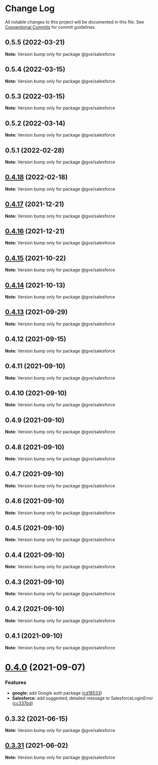 # Change Log

All notable changes to this project will be documented in this file.
See [Conventional Commits](https://conventionalcommits.org) for commit guidelines.

## 0.5.5 (2022-03-21)

**Note:** Version bump only for package @gve/salesforce





## 0.5.4 (2022-03-15)

**Note:** Version bump only for package @gve/salesforce





## 0.5.3 (2022-03-15)

**Note:** Version bump only for package @gve/salesforce





## 0.5.2 (2022-03-14)

**Note:** Version bump only for package @gve/salesforce





## 0.5.1 (2022-02-28)

**Note:** Version bump only for package @gve/salesforce





## [0.4.18](https://github.com/CiscoDevNet/essentials/compare/@gve/salesforce@0.4.17...@gve/salesforce@0.4.18) (2022-02-18)

**Note:** Version bump only for package @gve/salesforce





## [0.4.17](https://github.com/CiscoDevNet/essentials/compare/@gve/salesforce@0.4.16...@gve/salesforce@0.4.17) (2021-12-21)

**Note:** Version bump only for package @gve/salesforce





## [0.4.16](https://github.com/CiscoDevNet/essentials/compare/@gve/salesforce@0.4.14...@gve/salesforce@0.4.16) (2021-12-21)

**Note:** Version bump only for package @gve/salesforce





## [0.4.15](https://github.com/mattnorris/essentials/compare/@gve/salesforce@0.4.14...@gve/salesforce@0.4.15) (2021-10-22)

**Note:** Version bump only for package @gve/salesforce





## [0.4.14](https://github.com/mattnorris/essentials/compare/@gve/salesforce@0.4.12...@gve/salesforce@0.4.14) (2021-10-13)

**Note:** Version bump only for package @gve/salesforce





## [0.4.13](https://github.com/mattnorris/essentials/compare/@gve/salesforce@0.4.12...@gve/salesforce@0.4.13) (2021-09-29)

**Note:** Version bump only for package @gve/salesforce





## 0.4.12 (2021-09-15)

**Note:** Version bump only for package @gve/salesforce





## 0.4.11 (2021-09-10)

**Note:** Version bump only for package @gve/salesforce





## 0.4.10 (2021-09-10)

**Note:** Version bump only for package @gve/salesforce





## 0.4.9 (2021-09-10)

**Note:** Version bump only for package @gve/salesforce





## 0.4.8 (2021-09-10)

**Note:** Version bump only for package @gve/salesforce





## 0.4.7 (2021-09-10)

**Note:** Version bump only for package @gve/salesforce





## 0.4.6 (2021-09-10)

**Note:** Version bump only for package @gve/salesforce





## 0.4.5 (2021-09-10)

**Note:** Version bump only for package @gve/salesforce





## 0.4.4 (2021-09-10)

**Note:** Version bump only for package @gve/salesforce





## 0.4.3 (2021-09-10)

**Note:** Version bump only for package @gve/salesforce





## 0.4.2 (2021-09-10)

**Note:** Version bump only for package @gve/salesforce





## 0.4.1 (2021-09-10)

**Note:** Version bump only for package @gve/salesforce





# [0.4.0](https://github.com/mattnorris/essentials/compare/@gve/salesforce@0.3.32...@gve/salesforce@0.4.0) (2021-09-07)


### Features

* **google:** add Google auth package ([cd18533](https://github.com/mattnorris/essentials/commit/cd185337daa5f2651d5d8e21eebad673de5c7f5d))
* **Salesforce:** add suggested, detailed message to SalesforceLoginError ([cc337bd](https://github.com/mattnorris/essentials/commit/cc337bd5d79fab879a6bdad0b1f88fb1f173b8de))





## 0.3.32 (2021-06-15)

**Note:** Version bump only for package @gve/salesforce





## [0.3.31](https://www-github.cisco.com/matnorri/essentials/compare/@gve/salesforce@0.3.30...@gve/salesforce@0.3.31) (2021-06-02)

**Note:** Version bump only for package @gve/salesforce
